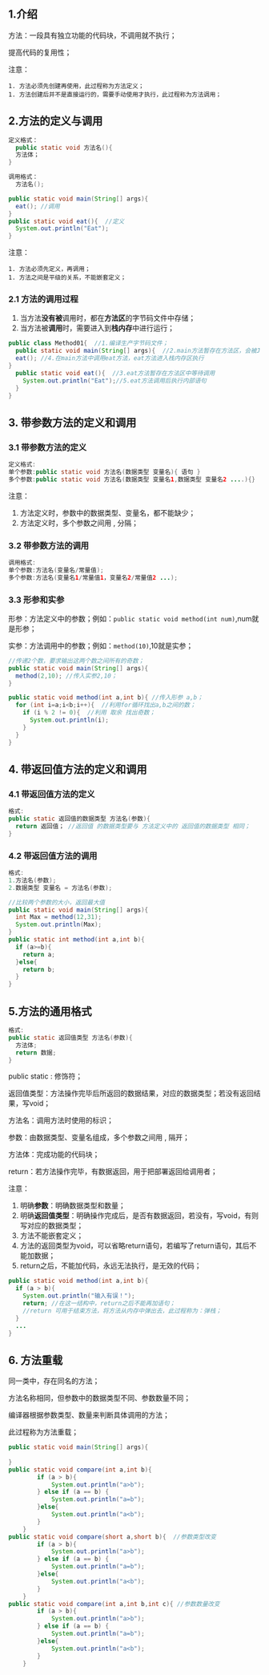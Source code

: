 ## 1.介绍

方法：一段具有独立功能的代码块，不调用就不执行；

提高代码的复用性；

注意：

	1. 方法必须先创建再使用，此过程称为方法定义；
	1. 方法创建后并不是直接运行的，需要手动使用才执行，此过程称为方法调用； 

## 2.方法的定义与调用

```java
定义格式：
  public static void 方法名(){
  方法体；
}

调用格式：
  方法名();
```

```java
public static void main(String[] args){
  eat(); //调用
}
public static void eat(){  //定义
  System.out.println("Eat");
}
```

注意：

	1. 方法必须先定义，再调用；
	1. 方法之间是平级的关系，不能嵌套定义；

### 2.1 方法的调用过程

1. 当方法**没有被**调用时，都在**方法区**的字节码文件中存储；
2. 当方法被**调用**时，需要进入到**栈内存**中进行运行；

```java
public class Method01{  //1.编译生产字节码文件；
  public static void main(String[] args){  //2.main方法暂存在方法区，会被JVM自动调用
  eat(); //4.在main方法中调用eat方法，eat方法进入栈内存区执行
}
  public static void eat(){  //3.eat方法暂存在方法区中等待调用
    System.out.println("Eat");//5.eat方法调用后执行内部语句
  }
}
```



## 3. 带参数方法的定义和调用

### 3.1 带参数方法的定义

```java
定义格式:
单个参数:public static void 方法名(数据类型 变量名){ 语句 }
多个参数:public static void 方法名(数据类型 变量名1,数据类型 变量名2 ....){}


```

注意：

1. 方法定义时，参数中的数据类型、变量名，都不能缺少；
2. 方法定义时，多个参数之间用 , 分隔；



### 3.2 带参数方法的调用

```java
调用格式:
单个参数:方法名(变量名/常量值);
多个参数:方法名(变量名1/常量值1，变量名2/常量值2 ...);
```



### 3.3 形参和实参

形参：方法定义中的参数；例如：`public static void method(int num)`,num就是形参；

实参：方法调用中的参数；例如：`method(10)`,10就是实参；

```java
//传递2个数，要求输出这两个数之间所有的奇数；
public static void main(String[] args){
  method(2,10); //传入实参2,10；
}

public static void method(int a,int b){ //传入形参 a,b；
  for (int i=a;i<b;i++){  //利用for循环找出a,b之间的数；
    if (i % 2 != 0){  //利用 取余 找出奇数；
      System.out.println(i);
    }
  }
}
```



## 4. 带返回值方法的定义和调用

### 4.1 带返回值方法的定义

```java
格式:
public static 返回值的数据类型 方法名(参数){
  return 返回值； //返回值 的数据类型要与 方法定义中的 返回值的数据类型 相同；
}
```



### 4.2 带返回值方法的调用

```java
格式:
1.方法名(参数);
2.数据类型 变量名 = 方法名(参数);
```



```java
//比较两个参数的大小，返回最大值
public static void main(String[] args){
  int Max = method(12,31);
  System.out.println(Max);
}
public static int method(int a,int b){
  if (a>=b){
    return a;
  }else{
    return b;
  }
}
```



## 5.方法的通用格式

```java
格式:
public static 返回值类型 方法名(参数){
  方法体;
  return 数据;
}
```

public static : 修饰符；

返回值类型：方法操作完毕后所返回的数据结果，对应的数据类型；若没有返回结果，写void；

方法名：调用方法时使用的标识；

参数：由数据类型、变量名组成，多个参数之间用 , 隔开；

方法体：完成功能的代码块；

return：若方法操作完毕，有数据返回，用于把部署返回给调用者；

注意：

1. 明确**参数**：明确数据类型和数量；
2. 明确**返回值类型**：明确操作完成后，是否有数据返回，若没有，写void，有则写对应的数据类型；
3. 方法不能嵌套定义；
4. 方法的返回类型为void，可以省略return语句，若编写了return语句，其后不能加数据；
5. return之后，不能加代码，永远无法执行，是无效的代码；

```java
public static void method(int a,int b){
  if (a > b){
    System.out.println("输入有误！"); 
    return; //在这一结构中，return之后不能再加语句；
    //return 可用于结束方法，将方法从内存中弹出去，此过程称为：弹栈；
  }
  ...
}
```



## 6. 方法重载

同一类中，存在同名的方法；

方法名称相同，但参数中的数据类型不同、参数数量不同；

编译器根据参数类型、数量来判断具体调用的方法；

此过程称为方法重载；

```java
public static void main(String[] args){
  
}
public static void compare(int a,int b){
        if (a > b){
            System.out.println("a>b");
        } else if (a == b) {
            System.out.println("a=b");
        }else{
            System.out.println("a<b");
        }
    }
public static void compare(short a,short b){  //参数类型改变
        if (a > b){
            System.out.println("a>b");
        } else if (a == b) {
            System.out.println("a=b");
        }else{
            System.out.println("a<b");
        }
    }
public static void compare(int a,int b,int c){ //参数数量改变
        if (a > b){
            System.out.println("a>b");
        } else if (a == b) {
            System.out.println("a=b");
        }else{
            System.out.println("a<b");
        }
    }
```



